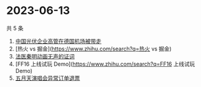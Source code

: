 # 2023-06-13

共 5 条

<!-- BEGIN ZHIHUSEARCH -->
<!-- 最后更新时间 Tue Jun 13 2023 16:11:42 GMT+0800 (China Standard Time) -->
1. [中国光伏企业高管在德国机场被带走](https://www.zhihu.com/search?q=中国光伏企业高管在德国机场被带走)
1. [热火 vs 掘金](https://www.zhihu.com/search?q=热火 vs 掘金)
1. [法医秦明动画无声的证词](https://www.zhihu.com/search?q=法医秦明动画无声的证词)
1. [FF16 上线试玩 Demo](https://www.zhihu.com/search?q=FF16 上线试玩 Demo)
1. [五月天演唱会异常订单退票](https://www.zhihu.com/search?q=五月天演唱会异常订单退票)
<!-- END ZHIHUSEARCH -->
